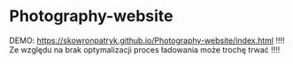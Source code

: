 # Photography-website
DEMO: https://skowronpatryk.github.io/Photography-website/index.html
!!!! Ze względu na brak optymalizacji proces ładowania może trochę trwać !!!!
